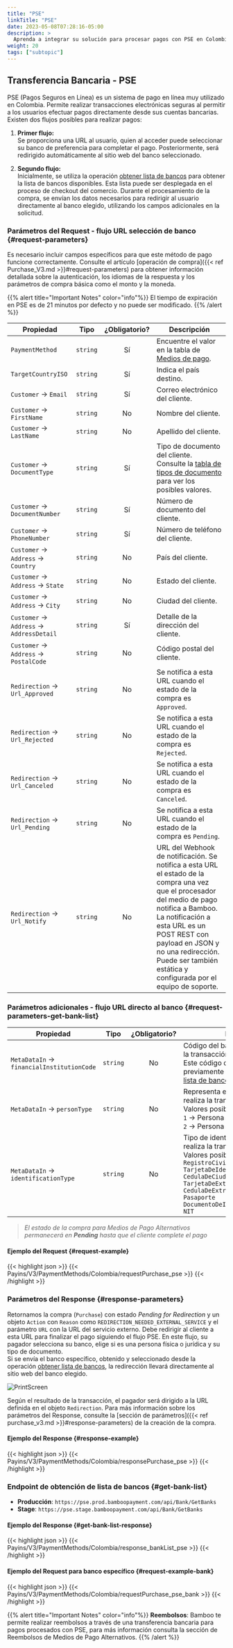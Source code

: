 ```yaml
---
title: "PSE"
linkTitle: "PSE"
date: 2023-05-08T07:28:16-05:00
description: >
  Aprenda a integrar su solución para procesar pagos con PSE en Colombia.
weight: 20
tags: ["subtopic"]
---
```


## Transferencia Bancaria - PSE
PSE (Pagos Seguros en Línea) es un sistema de pago en línea muy utilizado en Colombia. Permite realizar transacciones electrónicas seguras al permitir a los usuarios efectuar pagos directamente desde sus cuentas bancarias.
Existen dos flujos posibles para realizar pagos:

1. **Primer flujo:**  
   Se proporciona una URL al usuario, quien al acceder puede seleccionar su banco de preferencia para completar el pago. Posteriormente, será redirigido automáticamente al sitio web del banco seleccionado.

2. **Segundo flujo:**  
   Inicialmente, se utiliza la operación [obtener lista de bancos](/es/docs/payment-methods/colombia/co-apm-pse.html#request-parameters-get-bank-list) para obtener la lista de bancos disponibles. Esta lista puede ser desplegada en el proceso de checkout del comercio. Durante el procesamiento de la compra, se envían los datos necesarios para redirigir al usuario directamente al banco elegido, utilizando los campos adicionales en la solicitud.

### Parámetros del Request - flujo URL selección de banco {#request-parameters}
Es necesario incluir campos específicos para que este método de pago funcione correctamente. Consulte el artículo [operación de compra]({{< ref Purchase_V3.md >}}#request-parameters) para obtener información detallada sobre la autenticación, los idiomas de la respuesta y los parámetros de compra básica como el monto y la moneda.

{{% alert title="Important Notes" color="info"%}}
El tiempo de expiración en PSE es de 21 minutos por defecto y no puede ser modificado.
{{% /alert %}}

| Propiedad | Tipo | ¿Obligatorio? | Descripción |
|---|:-:|:-:|---|
| `PaymentMethod` | `string` | Sí | Encuentre el valor en la tabla de [Medios de pago](/es/docs/payment-methods/colombia.html#payment-methods). |
| `TargetCountryISO` | `string` | Sí | Indica el país destino. |
| `Customer` → `Email` | `string` | Sí | Correo electrónico del cliente. |
| `Customer` → `FirstName` | `string` | No | Nombre del cliente. |
| `Customer` → `LastName` | `string` | No | Apellido del cliente. |
| `Customer` → `DocumentType` | `string` | Sí | Tipo de documento del cliente.<br>Consulte la [tabla de tipos de documento](/es/docs/payment-methods/colombia.html#document-types) para ver los posibles valores. |
| `Customer` → `DocumentNumber` | `string` | Sí | Número de documento del cliente. |
| `Customer` → `PhoneNumber` | `string` | Sí | Número de teléfono del cliente. |
| `Customer` → `Address` → `Country` | `string` | No | País del cliente. |
| `Customer` → `Address` → `State` | `string` | No | Estado del cliente. |
| `Customer` → `Address` → `City` | `string` | No | Ciudad del cliente. |
| `Customer` → `Address` → `AddressDetail` | `string` | Sí | Detalle de la dirección del cliente. |
| `Customer` → `Address` → `PostalCode` | `string` | No | Código postal del cliente. |
| `Redirection` → `Url_Approved` | `string` | No | Se notifica a esta URL cuando el estado de la compra es `Approved`. |
| `Redirection` → `Url_Rejected` | `string` | No | Se notifica a esta URL cuando el estado de la compra es `Rejected`. |
| `Redirection` → `Url_Canceled` | `string` | No | Se notifica a esta URL cuando el estado de la compra es `Canceled`. |
| `Redirection` → `Url_Pending` | `string` | No | Se notifica a esta URL cuando el estado de la compra es `Pending`. |
| `Redirection` → `Url_Notify` | `string` | No | URL del Webhook de notificación. Se notifica a esta URL el estado de la compra una vez que el procesador del medio de pago notifica a Bamboo. La notificación a esta URL es un POST REST con payload en JSON y no una redirección. Puede ser también estática y configurada por el equipo de soporte. |

### Parámetros adicionales - flujo URL directo al banco {#request-parameters-get-bank-list}
| Propiedad | Tipo | ¿Obligatorio? | Descripción |
|---|:-:|:-:|---|
| `MetaDataIn` → `financialInstitutionCode` | `string` | No | Código del banco donde se realizará la transacción.<br> Este código debe ser obtenido previamente desde el [endpoint de lista de bancos](/es/docs/payment-methods/colombia/co-apm-pse.html#get-bank-list)|
| `MetaDataIn` → `personType` | `string` | No | Representa el tipo de persona que realiza la transacción. <br>Valores posibles: <br>`1` → Persona Natural (individuos).<br> `2` → Persona Jurídica (empresas). |
| `MetaDataIn` → `identificationType` | `string` | No | Tipo de identificación del usuario que realiza la transacción.  <br>Valores posibles: <br>`RegistroCivilDeNacimiento`<br>`TarjetaDeIdentidad`<br>`CedulaDeCiudadania`<br>`TarjetaDeExtranjeria`<br>`CedulaDeExtranjeria`<br>`Pasaporte`	<br>`DocumentoDeIdentificacionExtranjero`<br>`NIT`|

> _El estado de la compra para Medios de Pago Alternativos permanecerá en **Pending** hasta que el cliente complete el pago_

#### Ejemplo del Request {#request-example}
{{< highlight json >}}
{{< Payins/V3/PaymentMethods/Colombia/requestPurchase_pse >}}
{{< /highlight >}}

### Parámetros del Response {#response-parameters}
Retornamos la compra (`Purchase`) con estado _Pending for Redirection_ y un objeto `Action` con `Reason` como `REDIRECTION_NEEDED_EXTERNAL_SERVICE` y el parámetro `URL` con la URL del servicio externo. Debe redirigir al cliente a esta URL para finalizar el pago siguiendo el flujo PSE. En este flujo, su pagador selecciona su banco, elige si es una persona física o jurídica y su tipo de documento.
<br> Si se envía el banco específico, obtenido y seleccionado desde la operación [obtener lista de bancos](/es/docs/payment-methods/colombia/co-apm-pse.html#request-parameters-get-bank-list), la redirección llevará directamente al sitio web del banco elegido.

![PrintScreen](/assets/PSE.png)

Según el resultado de la transacción, el pagador será dirigido a la URL definida en el objeto `Redirection`. Para más información sobre los parámetros del Response, consulte la [sección de parámetros]({{< ref purchase_v3.md >}}#response-parameters) de la creación de la compra.

#### Ejemplo del Response {#response-example}
{{< highlight json >}}
{{< Payins/V3/PaymentMethods/Colombia/responsePurchase_pse >}}
{{< /highlight >}}

### Endpoint de obtención de lista de bancos {#get-bank-list}

* **Producción**: `https://pse.prod.bamboopayment.com/api/Bank/GetBanks`
* **Stage**: `https://pse.stage.bamboopayment.com/api/Bank/GetBanks`

#### Ejemplo del Response {#get-bank-list-response}
{{< highlight json >}}
{{< Payins/V3/PaymentMethods/Colombia/response_bankList_pse >}}
{{< /highlight >}}

#### Ejemplo del Request para banco específico {#request-example-bank}
{{< highlight json >}}
{{< Payins/V3/PaymentMethods/Colombia/requestPurchase_pse_bank >}}
{{< /highlight >}}


{{% alert title="Important Notes" color="info"%}}
**Reembolsos**: Bamboo te permite realizar reembolsos a través de una transferencia bancaria para pagos procesados con PSE, para más información consulta la sección de Reembolsos de Medios de Pago Alternativos.
{{% /alert %}}